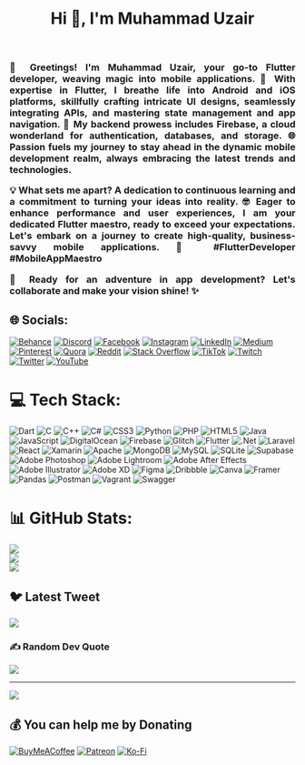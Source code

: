 
<h1 align="center">Hi 👋, I'm Muhammad Uzair</h1><br><h3 align="justify">👋 Greetings! I'm Muhammad Uzair, your go-to Flutter developer, weaving magic into mobile applications. 🚀 With expertise in Flutter, I breathe life into Android and iOS platforms, skillfully crafting intricate UI designs, seamlessly integrating APIs, and mastering state management and app navigation. 🔧 My backend prowess includes Firebase, a cloud wonderland for authentication, databases, and storage. 🌐 Passion fuels my journey to stay ahead in the dynamic mobile development realm, always embracing the latest trends and technologies.

💡 What sets me apart? A dedication to continuous learning and a commitment to turning your ideas into reality. 🤓 Eager to enhance performance and user experiences, I am your dedicated Flutter maestro, ready to exceed your expectations. Let's embark on a journey to create high-quality, business-savvy mobile applications. 🌈 #FlutterDeveloper #MobileAppMaestro

📱 Ready for an adventure in app development? Let's collaborate and make your vision shine! ✨</h3>


## 🌐 Socials:
[![Behance](https://img.shields.io/badge/Behance-1769ff?logo=behance&logoColor=white)](https://behance.net/muhammaduzair67) [![Discord](https://img.shields.io/badge/Discord-%237289DA.svg?logo=discord&logoColor=white)](https://discord.gg/UzairDev2#5490) [![Facebook](https://img.shields.io/badge/Facebook-%231877F2.svg?logo=Facebook&logoColor=white)](https://facebook.com/uzairdev2?mibextid=ZbWKwL) [![Instagram](https://img.shields.io/badge/Instagram-%23E4405F.svg?logo=Instagram&logoColor=white)](https://instagram.com/m_uzair_04/) [![LinkedIn](https://img.shields.io/badge/LinkedIn-%230077B5.svg?logo=linkedin&logoColor=white)](https://linkedin.com/in/uzair-dev-2162a9263/) [![Medium](https://img.shields.io/badge/Medium-12100E?logo=medium&logoColor=white)](https://medium.com/@uzairstudy321) [![Pinterest](https://img.shields.io/badge/Pinterest-%23E60023.svg?logo=Pinterest&logoColor=white)](https://pinterest.com/uzairstudy321/) [![Quora](https://img.shields.io/badge/Quora-%23B92B27.svg?logo=Quora&logoColor=white)](https://quora.com/profile/https://www.quora.com/profile/Muhammad-Uzair-922) [![Reddit](https://img.shields.io/badge/Reddit-%23FF4500.svg?logo=Reddit&logoColor=white)](https://reddit.com/user/SubstantialServe1948) [![Stack Overflow](https://img.shields.io/badge/-Stackoverflow-FE7A16?logo=stack-overflow&logoColor=white)](https://stackoverflow.com/users/20270579/muhammad-uzair) [![TikTok](https://img.shields.io/badge/TikTok-%23000000.svg?logo=TikTok&logoColor=white)](https://tiktok.com/@uzairdev2) [![Twitch](https://img.shields.io/badge/Twitch-%239146FF.svg?logo=Twitch&logoColor=white)](https://twitch.tv/uzairdev2) [![Twitter](https://img.shields.io/badge/Twitter-%231DA1F2.svg?logo=Twitter&logoColor=white)](https://twitter.com/Uzair089?t=F8ByUPcfWwYsJyqaItqfJA&s=08) [![YouTube](https://img.shields.io/badge/YouTube-%23FF0000.svg?logo=YouTube&logoColor=white)](https://youtube.com/@uzowrites708) 

# 💻 Tech Stack:
![Dart](https://img.shields.io/badge/dart-%230175C2.svg?style=flat&logo=dart&logoColor=white) ![C](https://img.shields.io/badge/c-%2300599C.svg?style=flat&logo=c&logoColor=white) ![C++](https://img.shields.io/badge/c++-%2300599C.svg?style=flat&logo=c%2B%2B&logoColor=white) ![C#](https://img.shields.io/badge/c%23-%23239120.svg?style=flat&logo=c-sharp&logoColor=white) ![CSS3](https://img.shields.io/badge/css3-%231572B6.svg?style=flat&logo=css3&logoColor=white) ![Python](https://img.shields.io/badge/python-3670A0?style=flat&logo=python&logoColor=ffdd54) ![PHP](https://img.shields.io/badge/php-%23777BB4.svg?style=flat&logo=php&logoColor=white) ![HTML5](https://img.shields.io/badge/html5-%23E34F26.svg?style=flat&logo=html5&logoColor=white) ![Java](https://img.shields.io/badge/java-%23ED8B00.svg?style=flat&logo=java&logoColor=white) ![JavaScript](https://img.shields.io/badge/javascript-%23323330.svg?style=flat&logo=javascript&logoColor=%23F7DF1E) ![DigitalOcean](https://img.shields.io/badge/DigitalOcean-%230167ff.svg?style=flat&logo=digitalOcean&logoColor=white) ![Firebase](https://img.shields.io/badge/firebase-%23039BE5.svg?style=flat&logo=firebase) ![Glitch](https://img.shields.io/badge/glitch-%233333FF.svg?style=flat&logo=glitch&logoColor=white) ![Flutter](https://img.shields.io/badge/Flutter-%2302569B.svg?style=flat&logo=Flutter&logoColor=white) ![.Net](https://img.shields.io/badge/.NET-5C2D91?style=flat&logo=.net&logoColor=white) ![Laravel](https://img.shields.io/badge/laravel-%23FF2D20.svg?style=flat&logo=laravel&logoColor=white) ![React](https://img.shields.io/badge/react-%2320232a.svg?style=flat&logo=react&logoColor=%2361DAFB) ![Xamarin](https://img.shields.io/badge/Xamarin-3199DC?style=flat&logo=xamarin&logoColor=white) ![Apache](https://img.shields.io/badge/apache-%23D42029.svg?style=flat&logo=apache&logoColor=white) ![MongoDB](https://img.shields.io/badge/MongoDB-%234ea94b.svg?style=flat&logo=mongodb&logoColor=white) ![MySQL](https://img.shields.io/badge/mysql-%2300f.svg?style=flat&logo=mysql&logoColor=white) ![SQLite](https://img.shields.io/badge/sqlite-%2307405e.svg?style=flat&logo=sqlite&logoColor=white) 	![Supabase](https://img.shields.io/badge/Supabase-3ECF8E?style=flat&logo=supabase&logoColor=white) ![Adobe Photoshop](https://img.shields.io/badge/adobephotoshop-%2331A8FF.svg?style=flat&logo=adobephotoshop&logoColor=white) ![Adobe Lightroom](https://img.shields.io/badge/Adobe%20Lightroom-31A8FF.svg?style=flat&logo=Adobe%20Lightroom&logoColor=white) ![Adobe After Effects](https://img.shields.io/badge/Adobe%20After%20Effects-9999FF.svg?style=flat&logo=Adobe%20After%20Effects&logoColor=white) ![Adobe Illustrator](https://img.shields.io/badge/adobeillustrator-%23FF9A00.svg?style=flat&logo=adobeillustrator&logoColor=white) ![Adobe XD](https://img.shields.io/badge/Adobe%20XD-470137?style=flat&logo=Adobe%20XD&logoColor=#FF61F6) 	![Figma](https://img.shields.io/badge/figma-%23F24E1E.svg?style=flat&logo=figma&logoColor=white) ![Dribbble](https://img.shields.io/badge/Dribbble-EA4C89?style=flat&logo=dribbble&logoColor=white) ![Canva](https://img.shields.io/badge/Canva-%2300C4CC.svg?style=flat&logo=Canva&logoColor=white) ![Framer](https://img.shields.io/badge/Framer-black?style=flat&logo=framer&logoColor=blue) ![Pandas](https://img.shields.io/badge/pandas-%23150458.svg?style=flat&logo=pandas&logoColor=white) ![Postman](https://img.shields.io/badge/Postman-FF6C37?style=flat&logo=postman&logoColor=white) ![Vagrant](https://img.shields.io/badge/vagrant-%231563FF.svg?style=flat&logo=vagrant&logoColor=white) ![Swagger](https://img.shields.io/badge/-Swagger-%23Clojure?style=flat&logo=swagger&logoColor=white)
# 📊 GitHub Stats:
![](https://github-readme-stats.vercel.app/api?username=uzairdev2&theme=radical&hide_border=false&include_all_commits=true&count_private=true)<br/>
![](https://github-readme-streak-stats.herokuapp.com/?user=uzairdev2&theme=radical&hide_border=false)<br/>
![](https://github-readme-stats.vercel.app/api/top-langs/?username=uzairdev2&theme=radical&hide_border=false&include_all_commits=true&count_private=true&layout=compact)

## 🐦 Latest Tweet
[![](https://gtce.itsvg.in/api?username=https://twitter.com/Uzair089?t=F8ByUPcfWwYsJyqaItqfJA&s=08)](https://github.com/VishwaGauravIn/github-twitter-card-embed)

### ✍️ Random Dev Quote
![](https://quotes-github-readme.vercel.app/api?type=vetical&theme=radical)

---
[![](https://visitcount.itsvg.in/api?id=uzairdev2&icon=1&color=0)](https://visitcount.itsvg.in)

  ## 💰 You can help me by Donating
  [![BuyMeACoffee](https://img.shields.io/badge/Buy%20Me%20a%20Coffee-ffdd00?style=for-the-badge&logo=buy-me-a-coffee&logoColor=black)](https://buymeacoffee.com/uzairdev) [![Patreon](https://img.shields.io/badge/Patreon-F96854?style=for-the-badge&logo=patreon&logoColor=white)](https://patreon.com/uzairdev2) [![Ko-Fi](https://img.shields.io/badge/Ko--fi-F16061?style=for-the-badge&logo=ko-fi&logoColor=white)](https://ko-fi.com/uzairdev2#paypalModal) 

  
<!-- Proudly created with GPRM ( https://gprm.itsvg.in ) -->
